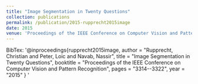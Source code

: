 ```yaml
---
title: "Image Segmentation in Twenty Questions"
collection: publications
permalink: /publication/2015-rupprecht2015image
date: 2015
venue: 'Proceedings of the IEEE Conference on Computer Vision and Pattern Recognition'
---
```

BibTex: '@inproceedings{rupprecht2015image,
    author = &quot;Rupprecht, Christian and Peter, Loic and Navab, Nassir&quot;,
    title = &quot;Image Segmentation in Twenty Questions&quot;,
    booktitle = &quot;Proceedings of the IEEE Conference on Computer Vision and Pattern Recognition&quot;,
    pages = &quot;3314--3322&quot;,
    year = &quot;2015&quot;
}
'